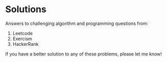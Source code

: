 # Solutions

Answers to challenging algorithm and programming questions from:

1) Leetcode
2) Exercism
3) HackerRank

If you have a better solution to any of these problems, please let me know!

